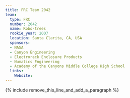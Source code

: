 ```yaml
---
title: FRC Team 2042
team:
  type: FRC
  number: 2042
  name: Robo-trees
  rookie_year: 2007
  location: Santa Clarita, CA, USA
  sponsors:
  - NASA
  - Canyon Engineering
  - Electrorack Enclosure Products
  - Numatics Engineering
  - Academy of the Canyons Middle College High School
  links:
    Website:
---
```


{% include remove_this_line_and_add_a_paragraph %}